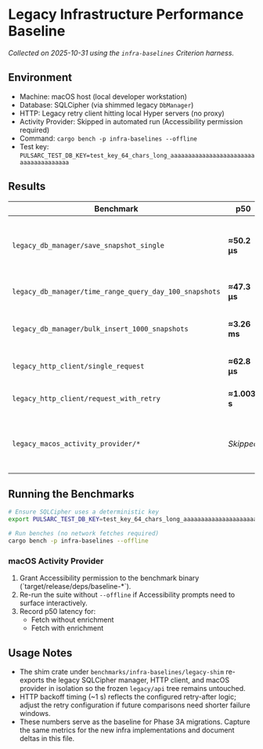 # Legacy Infrastructure Performance Baseline

_Collected on 2025-10-31 using the `infra-baselines` Criterion harness._

## Environment
- Machine: macOS host (local developer workstation)
- Database: SQLCipher (via shimmed legacy `DbManager`)
- HTTP: Legacy retry client hitting local Hyper servers (no proxy)
- Activity Provider: Skipped in automated run (Accessibility permission required)
- Command: `cargo bench -p infra-baselines --offline`
- Test key: `PULSARC_TEST_DB_KEY=test_key_64_chars_long_aaaaaaaaaaaaaaaaaaaaaaaaaaaaaaaaaaaaaa`

## Results

| Benchmark | p50 | Notes |
| --- | --- | --- |
| `legacy_db_manager/save_snapshot_single` | **≈50.2 µs** | Single-row insert into `activity_snapshots` via pooled SQLCipher connection |
| `legacy_db_manager/time_range_query_day_100_snapshots` | **≈47.3 µs** | 24-hour range scan returning 100 rows |
| `legacy_db_manager/bulk_insert_1000_snapshots` | **≈3.26 ms** | Transactional bulk insert (1,000 rows) using prepared statement reuse |
| `legacy_http_client/single_request` | **≈62.8 µs** | One successful request to local HTTP server |
| `legacy_http_client/request_with_retry` | **≈1.003 s** | Induced 500 → 200 path including retry/backoff sleep |
| `legacy_macos_activity_provider/*` | _Skipped_ | Run manually with Accessibility permission (`System Settings → Privacy & Security → Accessibility`) |

## Running the Benchmarks

```bash
# Ensure SQLCipher uses a deterministic key
export PULSARC_TEST_DB_KEY=test_key_64_chars_long_aaaaaaaaaaaaaaaaaaaaaaaaaaaaaaaaaaaaaa

# Run benches (no network fetches required)
cargo bench -p infra-baselines --offline
```

### macOS Activity Provider
1. Grant Accessibility permission to the benchmark binary (\`target/release/deps/baseline-*\`).
2. Re-run the suite without `--offline` if Accessibility prompts need to surface interactively.
3. Record p50 latency for:
   - Fetch without enrichment
   - Fetch with enrichment

## Usage Notes
- The shim crate under `benchmarks/infra-baselines/legacy-shim` re-exports the legacy SQLCipher manager, HTTP client, and macOS provider in isolation so the frozen `legacy/api` tree remains untouched.
- HTTP backoff timing (~1 s) reflects the configured retry-after logic; adjust the retry configuration if future comparisons need shorter failure windows.
- These numbers serve as the baseline for Phase 3A migrations. Capture the same metrics for the new infra implementations and document deltas in this file.
